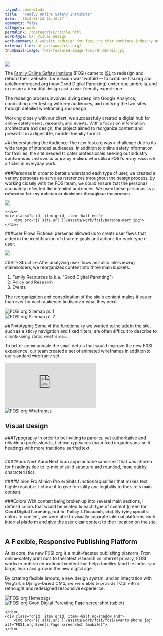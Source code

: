 ```yaml
---
layout: case-study
title:  "Family Online Safety Institute"
date:   2015-11-28 19:46:27
comments: false
category: work
permalink: /:categories/:title.html
work-type: UX, Visual Design
work-summary: A website redesign for fosi.org that combines industry news, resources, and events with a new platform, Good Digital Parenting. 
external-link: http://www.fosi.org/
thumbnail-image: fosi/featured-image-fosi-thumbnail.jpg
---
```


<div class="grid grid--featured-image grid-mb">
	<div class="grid__item grid__item--full">
	    <img  src="{{ site.url }}/assets/work/fosi/featured-image-fosi.jpg">
	</div> 
</div>

The <a href="http://www.fosi.org/" target="_blank" class="link--text-in-p">Family Online Safety Institute</a> (FOSI) came to <a href="http://www.isl.co/" target="_blank" class="link--text-in-p">ISL</a> to redesign and rebuild their website. Our mission was twofold — to combine fosi.org and aplaftormforgood.org (now Good Digital Parenting) under one umbrella, and to create a beautiful design and a user friendly experience

The redesign process involved diving deep into Google Analytics, conducting user testing with key audiences, and unifying the two sites through detailed wireframing and design.

Working closely with our client, we successfully created a digital hub for online safety news, research, and events. With a focus on information architecture and design, the project aimed to reorganize content and present it in a digestible, mobile-friendly format.

##Understanding the Audience
The new fosi.org was a challenge due to its wide range of intended audiences. In addition to online safety information for families, the site needed to cater professionals seeking out industry conferences and events to policy makers who utilize FOSI's many research articles in everyday work.

###Personas
In order to better understand each type of user, we created a variety personas to serve as references throughout the design process. By working closely with the FOSI team, we could ensure that the personas accurately reflected the intended audiences. We used these personas as a reference for any debates or decisions throughout the process.


<div class="grid grid-mt">
	<div class="grid__item grid__item--half">
	    <img src="{{ site.url }}/assets/work/fosi/persona-david.jpg">
	    
	</div> 
	<div class="grid__item grid__item--half end">
	    <img src="{{ site.url }}/assets/work/fosi/persona-mary.jpg">
	</div> 
</div>

###User Flows
Fictional personas allowed us to create user flows that aided in the identification of discrete goals and actions for each type of user.

<div class="grid grid-mt">
    <div class="grid__item grid__item--full">
    	<img src="{{ site.url }}/assets/work/fosi/fosi-user-flow-david.png">
    </div>
</div>

##Site Structure
After analyzing user flows and also interviewing stakeholders, we reorganized content into three main buckets:

1. Family Resources (a.k.a. "Good Digital Parenting")
2. Policy and Research
3. Events

The reorganization and consolidation of the site's content makes it easier than ever for each audience to discover what they need.

<div class="grid grid-mt">
	<div class="grid__item grid__item--full no-shadow">
		<img src="{{ site.url }}/assets/work/fosi/fosi-sitemap-pt1.png" alt="FOSI.org Sitemap pt. 1">
	</div>
	<div class="grid__item grid__item--full no-shadow">
		<img src="{{ site.url }}/assets/work/fosi/fosi-sitemap-pt2.png" alt="FOSI.org Sitemap pt. 2">
	</div>
</div>

##Prototyping
Some of the functionality we wanted to include in the site, such as a sticky navigation and fixed filters, are often difficult to describe to clients using static wireframes. 

To better communicate the small details that would improve the new FOSI experience, our team created a set of animated wireframes in addition to our standard wireframe set.


<div class="grid grid-mt">
	<div class="grid__item grid__item--full">
		<div class="video-container">
			<div class='embed-container'><iframe src='https://player.vimeo.com/video/155266319?autoplay=1&loop=1&loop=1&title=0&byline=0&portrait=0' frameborder='0' webkitAllowFullScreen mozallowfullscreen allowFullScreen></iframe></div>
		</div>
	</div>
	<div class="grid__item grid__item--full">
		<img src="{{ site.url }}/assets/work/fosi/fosi-wireframes.jpg" alt="FOSI.org Wireframes">
	</div>
</div>

Visual Design
----------------------------------------------

###Typography
In order to be inviting to parents, yet authoritative and reliable to professionals, I chose typefaces that mixed organic sans-serif headings with more traditional serifed text.

<div class="grid grid-mt grid-mb">
	<div class="grid__item grid__item--full no-shadow">
		<img src="{{ site.url }}/assets/work/fosi/fosi-type-example.jpg" alt="">
	</div>
</div>

####Aaux Next
Aaux Next is an approachabe sans-serif that was chosen for headings due to its mix of solid structure and rounded, more quirky, characteristics.

####Minion Pro
Minion Pro exhibits functional qualities that makes text highly readable. I chose it to give formality and legibility to the site's main content.


###Colors
With content being broken up into several main sections, I defined colors that would be related to each type of content (green for Good Digital Parenting, red for Policy & Research, etc). By tying specific colors to content, we were able to visually separate internal platforms each internal platform and give the user clear context to their location on the site.




<div class="grid grid-mt grid-mb">
	<div class="grid__item grid__item--full no-shadow">
		<img src="{{ site.url }}/assets/work/fosi/fosi-colors.jpg" alt="">
	</div>
</div>

<div class="fin-tip">	
</div>

<h2 class="text-center">
	A Flexible, Responsive Publishing Platform
</h2>

At its core, the new FOSI.org is a multi-faceted publishing platform. From online-safety print outs to the latest research on internet privacy, FOSI works to publish educational content that helps families (and the industry at large) learn and grow in the new digital age. 
		
By creating flexible layouts, a new design system, and an integration with Wagtail, a Django-based CMS, we were able to provide FOSI with a rethought and redesigned responsive experience.

<div class="grid grid-mt ">
	<div class="grid__item grid__item--full">
		<img src="{{ site.url }}/assets/work/fosi/fosi-homepage.jpg" alt="FOSI.org Homepage">
	</div>
</div>

<div class="grid">
	<div class="grid__item grid__item--half no-shadow">
	    <img src="{{ site.url }}/assets/work/fosi/fosi-gdp-tablet.jpg" alt="FOSI.org Good Digital Parenting Page screenshot (tablet)">
	    
	</div> 
	<div class="grid__item grid__item--half no-shadow end">
	    <img src="{{ site.url }}/assets/work/fosi/fosi-events-phone.jpg" alt="FOSI.org Events Page screenshot (mobile)">
	</div> 
</div>




